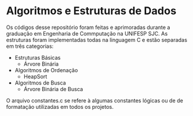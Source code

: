 # Algoritmos e Estruturas de Dados
Os códigos desse repositório foram feitas e aprimoradas durante a graduação em Engenharia de Commputação na UNIFESP SJC. As estruturas foram implementadas todas na linguagem C e estão separadas em três categorias:

+ Estruturas Básicas
  - Árvore Binária
+ Algoritmos de Ordenação
  - HeapSort
+ Algoritmos de Busca
  - Árvore Binária de Busca

O arquivo constantes.c se refere à algumas constantes lógicas ou de de formatação utilizadas em todos os projetos.
